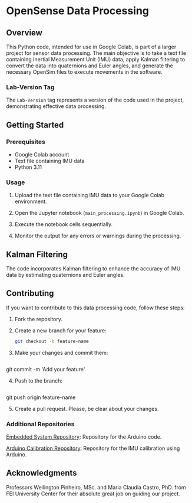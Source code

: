 # OpenSense Data Processing

## Overview

This Python code, intended for use in Google Colab, is part of a larger project for sensor data processing. The main objective is to take a text file containing Inertial Measurement Unit (IMU) data, apply Kalman filtering to convert the data into quaternions and Euler angles, and generate the necessary OpenSim files to execute movements in the software.

### Lab-Version Tag

The `Lab-Version` tag represents a version of the code used in the project, demonstrating effective data processing.

## Getting Started

### Prerequisites

- Google Colab account
- Text file containing IMU data
- Python 3.11

### Usage

1. Upload the text file containing IMU data to your Google Colab environment.

2. Open the Jupyter notebook (`main_processing.ipynb`) in Google Colab.

3. Execute the notebook cells sequentially.

4. Monitor the output for any errors or warnings during the processing.

## Kalman Filtering

The code incorporates Kalman filtering to enhance the accuracy of IMU data by estimating quaternions and Euler angles.

## Contributing

If you want to contribute to this data processing code, follow these steps:

1. Fork the repository.

2. Create a new branch for your feature:

   ```bash
   git checkout -b feature-name

3. Make your changes and commit them:
   
   ```bash
git commit -m 'Add your feature'

4. Push to the branch:

   ```bash
git push origin feature-name

5. Create a pull request. Please, be clear about your changes.

### Additional Repositories
[Embedded System Repository](https://github.com/Xuxxus/MovementSensoring): Repository for the Arduino code.

[Arduino Calibration Repository](https://github.com/Xuxxus/Calibracao-Accel): Repository for the IMU calibration using Arduino.

## Acknowledgments
Professors Wellington Pinheiro, MSc. and Maria Claudia Castro, PhD. from FEI University Center for their absolute great job on guiding our project.


